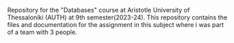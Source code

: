 Repository for the "Databases" course at Aristotle University of Thessaloniki (AUTH) at 9th semester(2023-24). This repository contains the files and documentation for the assignment in this subject where i was part of a team with 3 people. 
